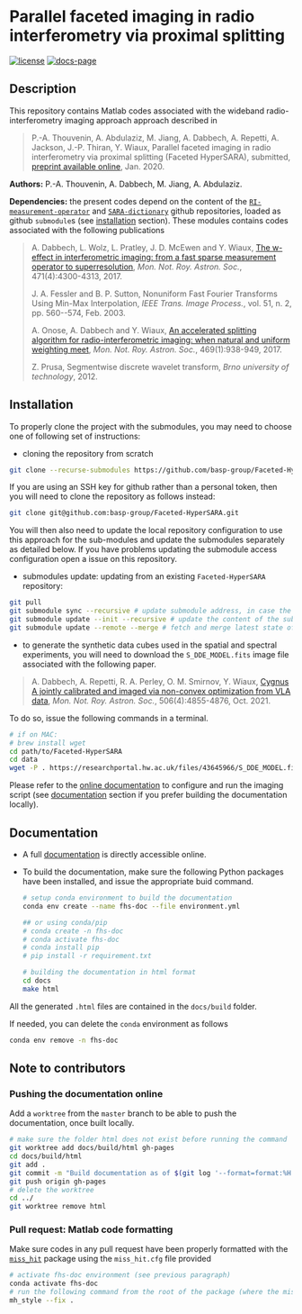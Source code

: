 # Parallel faceted imaging in radio interferometry via proximal splitting

[![license](https://img.shields.io/badge/license-GPL--3.0-brightgreen.svg)](LICENSE)
[![docs-page](https://img.shields.io/badge/docs-latest-blue)](https://basp-group.github.io/Faceted-HyperSARA/_imaging/imaging.html)

## Description

This repository contains Matlab codes associated with the wideband radio-interferometry imaging approach approach described in

>P.-A. Thouvenin, A. Abdulaziz, M. Jiang, A. Dabbech, A. Repetti, A. Jackson, J.-P. Thiran, Y. Wiaux, Parallel faceted imaging in radio interferometry via proximal splitting (Faceted HyperSARA), submitted, [preprint available online](https://arxiv.org/abs/2003.07358), Jan. 2020.  

**Authors:** P.-A. Thouvenin, A. Dabbech, M. Jiang, A. Abdulaziz.

**Dependencies:** the present codes depend on the content of the [`RI-measurement-operator`](https://github.com/basp-group/RI-measurement-operator) and [`SARA-dictionary`](https://github.com/basp-group/SARA-dictionary) github repositories, loaded as github `submodule`s (see [installation](install) section). These modules contains codes associated with the following publications

> A. Dabbech, L. Wolz, L. Pratley, J. D. McEwen and Y. Wiaux, [The w-effect in interferometric imaging: from a fast sparse measurement operator to superresolution](http://dx.doi.org/10.1093/mnras/stx1775), *Mon. Not. Roy. Astron. Soc.*, 471(4):4300-4313, 2017.
>
> J. A. Fessler and B. P. Sutton, Nonuniform Fast Fourier Transforms Using Min-Max Interpolation, *IEEE Trans. Image Process.*, vol. 51, n. 2, pp. 560--574, Feb. 2003.
>
> A. Onose, A. Dabbech and Y. Wiaux, [An accelerated splitting algorithm for radio-interferometric imaging: when natural and uniform weighting meet](http://dx.doi.org/10.1093/mnras/stx755), *Mon. Not. Roy. Astron. Soc.*, 469(1):938-949, 2017.
> 
> Z. Prusa, Segmentwise discrete wavelet transform, *Brno university of technology*, 2012.

## Installation

To properly clone the project with the submodules, you may need to choose one of following set of instructions:

- cloning the repository from scratch

```bash
git clone --recurse-submodules https://github.com/basp-group/Faceted-HyperSARA.git
```
If you are using an SSH key for github rather than a personal token, then you will need to clone the repository as follows instead:

```bash
git clone git@github.com:basp-group/Faceted-HyperSARA.git
```

You will then also need to update the local repository configuration to use this approach for the sub-modules and update the submodules separately as detailed below. If you have problems updating the submodule access configuration open a issue on this repository.

- submodules update: updating from an existing `Faceted-HyperSARA` repository:

```bash
git pull
git submodule sync --recursive # update submodule address, in case the url has changed
git submodule update --init --recursive # update the content of the submodules
git submodule update --remote --merge # fetch and merge latest state of the submodule
```

- to generate the synthetic data cubes used in the spatial and spectral experiments, you will need to download the `S_DDE_MODEL.fits` image file associated with the following paper.

> A. Dabbech, A. Repetti, R. A. Perley, O. M. Smirnov, Y. Wiaux, [Cygnus A jointly calibrated and imaged via non-convex optimization from VLA data](https://doi.org/10.1093/mnras/stab1903), *Mon. Not. Roy. Astron. Soc.*, 506(4):4855-4876, Oct. 2021.

To do so, issue the following commands in a terminal.

```bash
# if on MAC: 
# brew install wget
cd path/to/Faceted-HyperSARA
cd data
wget -P . https://researchportal.hw.ac.uk/files/43645966/S_DDE_MODEL.fits
```

Please refer to the [online documentation](https://basp-group.github.io/Faceted-HyperSARA/_imaging/imaging.html) to configure and run the imaging script (see [documentation](doc) section if you prefer building the documentation locally).

<!-- ## Configuration

To reproduce the experiments on the Cirrus HPC system ([https://www.cirrus.ac.uk](https://www.cirrus.ac.uk)), configure the `.csv` file contained in `imaging/spatial` or `imaging/spectral` as required and run the following

```bash
cd path/to/Faceted-HyperSARA
module load anaconda/python3
# configure / update the python job script
vi job_spatial.py
python job_spatial.py
```
Cirrus is configured with Matlab and python installed using the module system and uses the Slurm batch system. If your system is configured differently then the batch files (`run_simulation.slurm` in the `imaging/spatial` or `imaging/spectral` directories) will need to be altered to fit your system setup. -->

## Documentation <a name="doc"></a>

- A full [documentation](https://basp-group.github.io/Faceted-HyperSARA/_imaging/imaging.html) is directly accessible online.

- To build the documentation, make sure the following Python packages have been installed, and issue the appropriate buid command.

    ```bash
    # setup conda environment to build the documentation
    conda env create --name fhs-doc --file environment.yml

    ## or using conda/pip
    # conda create -n fhs-doc
    # conda activate fhs-doc
    # conda install pip
    # pip install -r requirement.txt

    # building the documentation in html format
    cd docs
    make html
    ```

All the generated ``.html`` files are contained in the ``docs/build`` folder.

If needed, you can delete the `conda` environment as follows

```bash
conda env remove -n fhs-doc
```

## Note to contributors

### Pushing the documentation online

Add a `worktree` from the `master` branch to be able to push the documentation, once built locally.

```bash
# make sure the folder html does not exist before running the command
git worktree add docs/build/html gh-pages
cd docs/build/html
git add .
git commit -m "Build documentation as of $(git log '--format=format:%H' master -1)"
git push origin gh-pages
# delete the worktree
cd ../
git worktree remove html
```

### Pull request: Matlab code formatting

Make sure codes in any pull request have been properly formatted with the [`miss_hit`](https://pypi.org/project/miss-hit/) package using the `miss_hit.cfg` file provided

```bash
# activate fhs-doc environment (see previous paragraph)
conda activate fhs-doc
# run the following command from the root of the package (where the miss_hit.cfg file is)
mh_style --fix .
```
